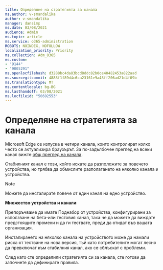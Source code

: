 ```yaml
---
title: Определяне на стратегията за канала
ms.author: v-smandalika
author: v-smandalika
manager: dansimp
ms.date: 03/08/2021
audience: Admin
ms.topic: article
ms.service: o365-administration
ROBOTS: NOINDEX, NOFOLLOW
localization_priority: Priority
ms.collection: Adm_O365
ms.custom:
- "9144"
- "9005291"
ms.openlocfilehash: d3288bc4da83bcd8ddc82b0ce40482453a822aad
ms.sourcegitcommit: 4883f1f89d4c6ca23161e9a43ff206ad21d4f09b
ms.translationtype: MT
ms.contentlocale: bg-BG
ms.lasthandoff: 03/08/2021
ms.locfileid: "50692553"
---
```

# <a name="determine-channel-strategy"></a>Определяне на стратегията за канала

Microsoft Edge се изпуска в четири канала, които контролират колко често се актуализира браузърът. За по-задълбочен преглед на всеки канал вижте [общ преглед на канала](https://docs.microsoft.com/DeployEdge/microsoft-edge-channels#channel-overview).

Стабилният канал е този, който искате да разположите за повечето устройства, но трябва да обмислите разполагането на няколко канала и устройства.

> [!NOTE]
> Можете да инсталирате повече от един канал на едно устройство.

**Множество устройства и канали**

Препоръчваме да имате Поднабор от устройства, конфигурирани за използване на бета-или тестовия канал, така че да можете да виждате предстоящите промени и да ги тествате, преди да отидат във вашата организация.

Инсталирането на няколко канала на устройството може да намали риска от тестване на нова версия, тъй като потребителите могат лесно да превключат към стабилния канал, ако се сблъскат с проблеми.

След като сте определили стратегията си за канала, сте готови да започнете да дефинирате правила.


